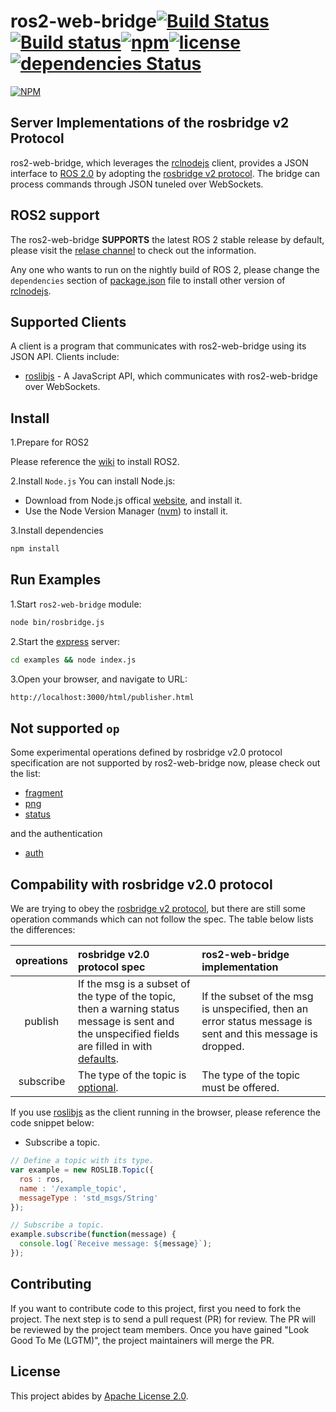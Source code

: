 # ros2-web-bridge[![Build Status](https://travis-ci.org/RobotWebTools/ros2-web-bridge.svg?branch=develop)](https://travis-ci.org/RobotWebTools/ros2-web-bridge)[![Build status](https://ci.appveyor.com/api/projects/status/upb8xbq0f05mtgff/branch/develop?svg=true)](https://ci.appveyor.com/project/minggangw/ros2-web-bridge/branch/develop)[![npm](https://img.shields.io/npm/dt/ros2-web-bridge.svg)](https://www.npmjs.com/package/ros2-web-bridge)[![license](https://img.shields.io/github/license/RobotWebTools/ros2-web-bridge.svg)](https://github.com/RobotWebTools/ros2-web-bridge/blob/develop/LICENSE)[![dependencies Status](https://david-dm.org/RobotWebTools/ros2-web-bridge/status.svg)](https://david-dm.org/RobotWebTools/ros2-web-bridge)

[![NPM](https://nodei.co/npm/ros2-web-bridge.png)](https://nodei.co/npm/ros2-web-bridge/)

## Server Implementations of the rosbridge v2 Protocol

ros2-web-bridge, which leverages the [rclnodejs](https://github.com/RobotWebTools/rclnodejs) client, provides a JSON interface to [ROS 2.0](https://github.com/ros2/ros2/wiki) by adopting the [rosbridge v2 protocol](https://github.com/RobotWebTools/rosbridge_suite/blob/develop/ROSBRIDGE_PROTOCOL.md). The bridge can process commands through JSON tuneled over WebSockets.

## ROS2 support

The ros2-web-bridge **SUPPORTS** the latest ROS 2 stable release by default, please visit the [relase channel](https://github.com/ros2/ros2/releases) to check out the information.

Any one who wants to run on the nightly build of ROS 2, please change the `dependencies` section of [package.json](https://github.com/RobotWebTools/ros2-web-bridge/blob/develop/package.json) file to install other version of [rclnodejs](https://github.com/RobotWebTools/rclnodejs#match-with-ros-20-stable-releases).

## Supported Clients

A client is a program that communicates with ros2-web-bridge using its JSON API. Clients include:

* [roslibjs](https://github.com/RobotWebTools/roslibjs) - A JavaScript API, which communicates with ros2-web-bridge over WebSockets.

## Install

1.Prepare for ROS2

Please reference the [wiki](https://index.ros.org/doc/ros2/Installation/) to install ROS2.

2.Install `Node.js`
You can install Node.js:

* Download from Node.js offical [website](https://nodejs.org/en/), and install it.
* Use the Node Version Manager ([nvm](https://github.com/creationix/nvm)) to install it.

3.Install dependencies

```javascript
npm install
```

## Run Examples

1.Start `ros2-web-bridge` module:

```bash
node bin/rosbridge.js
```

2.Start the [express](https://www.npmjs.com/package/express) server:

```bash
cd examples && node index.js
```

3.Open your browser, and navigate to URL:

``` bash
http://localhost:3000/html/publisher.html
```

## Not supported `op`

Some experimental operations defined by rosbridge v2.0 protocol specification are not supported by ros2-web-bridge now, please check out the list:

* [fragment](https://github.com/RobotWebTools/rosbridge_suite/blob/develop/ROSBRIDGE_PROTOCOL.md#311-fragmentation--fragment--experimental)
* [png](https://github.com/RobotWebTools/rosbridge_suite/blob/develop/ROSBRIDGE_PROTOCOL.md#312-png-compression--png--experimental)
* [status](https://github.com/RobotWebTools/rosbridge_suite/blob/develop/ROSBRIDGE_PROTOCOL.md#322-status-message--status--experimental)

and the authentication

* [auth](https://github.com/RobotWebTools/rosbridge_suite/blob/develop/ROSBRIDGE_PROTOCOL.md#331-authenticate--auth-)

## Compability with rosbridge v2.0 protocol

We are trying to obey the [rosbridge v2 protocol](https://github.com/RobotWebTools/rosbridge_suite/blob/develop/ROSBRIDGE_PROTOCOL.md), but there are still some operation commands which can not follow the spec. The table below lists the differences:

opreations | rosbridge v2.0 protocol spec | ros2-web-bridge implementation |
:------------: |  :------------ |  :------------- |
publish | If the msg is a subset of the type of the topic, then a warning status message is sent and the unspecified fields are filled in with [defaults](https://github.com/RobotWebTools/rosbridge_suite/blob/develop/ROSBRIDGE_PROTOCOL.md#343-publish--publish-). | If the subset of the msg is unspecified, then an error status message is sent and this message is dropped.
subscribe | The type of the topic is [optional](https://github.com/RobotWebTools/rosbridge_suite/blob/develop/ROSBRIDGE_PROTOCOL.md#344-subscribe). | The type of the topic must be offered.

If you use [roslibjs](https://static.robotwebtools.org/roslibjs/current/roslib.js) as the client running in the browser, please reference the code snippet below:

* Subscribe a topic.

```JavaScript
// Define a topic with its type.
var example = new ROSLIB.Topic({
  ros : ros,
  name : '/example_topic',
  messageType : 'std_msgs/String'
});

// Subscribe a topic.
example.subscribe(function(message) {
  console.log(`Receive message: ${message}`);
});
```

## Contributing

If you want to contribute code to this project, first you need to fork the
project. The next step is to send a pull request (PR) for review. The PR will be reviewed by the project team members. Once you have gained "Look Good To Me (LGTM)", the project maintainers will merge the PR.

## License

This project abides by [Apache License 2.0](https://github.com/RobotWebTools/ros2-web-bridge/blob/develop/LICENSE).
